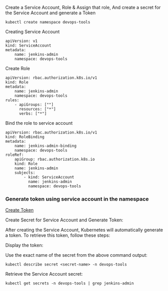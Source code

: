 Create a Service Account, Role & Assign that role, And create a secret for the Service Account and generate a Token

    kubectl create namespace devops-tools

Creating Service Account

    apiVersion: v1
    kind: ServiceAccount
    metadata:
        name: jenkins-admin
        namespace: devops-tools


Create Role

    apiVersion: rbac.authorization.k8s.io/v1
    kind: Role
    metadata:
        name: jenkins-admin
        namespace: devops-tools
    rules:
        - apiGroups: [""]
          resources: ["*"]
          verbs: ["*"]



Bind the role to service account

    apiVersion: rbac.authorization.k8s.io/v1
    kind: RoleBinding
    metadata:
        name: jenkins-admin-binding
        namespace: devops-tools
    roleRef:
        apiGroup: rbac.authorization.k8s.io
        kind: Role
        name: jenkins-admin
        subjects:
            - kind: ServiceAccount
              name: jenkins-admin
              namespace: devops-tools


### Generate token using service account in the namespace

[Create Token](https://kubernetes.io/docs/reference/access-authn-authz/service-accounts-admin/#:~:text=To%20create%20a%20non%2Dexpiring,with%20that%20generated%20token%20data.)



Create Secret for Service Account and Generate Token:


After creating the Service Account, Kubernetes will automatically generate a token. To retrieve this token, follow these steps:

Display the token:

Use the exact name of the secret from the above command output:

    kubectl describe secret <secret-name> -n devops-tools


Retrieve the Service Account secret:
 
    kubectl get secrets -n devops-tools | grep jenkins-admin

